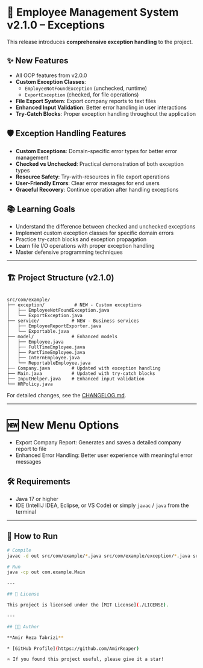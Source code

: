 # 👥 Employee Management System v2.1.0 – Exceptions

This release introduces **comprehensive exception handling** to the project.

## ✨ New Features
- All OOP features from v2.0.0
- **Custom Exception Classes**:
    - `EmployeeNotFoundException` (unchecked, runtime)
    - `ExportException` (checked, for file operations)
- **File Export System**: Export company reports to text files
- **Enhanced Input Validation**: Better error handling in user interactions
- **Try-Catch Blocks**: Proper exception handling throughout the application

## 🛡️ Exception Handling Features
- **Custom Exceptions**: Domain-specific error types for better error management
- **Checked vs Unchecked**: Practical demonstration of both exception types
- **Resource Safety**: Try-with-resources in file export operations
- **User-Friendly Errors**: Clear error messages for end users
- **Graceful Recovery**: Continue operation after handling exceptions

## 📚 Learning Goals
- Understand the difference between checked and unchecked exceptions
- Implement custom exception classes for specific domain errors
- Practice try-catch blocks and exception propagation
- Learn file I/O operations with proper exception handling
- Master defensive programming techniques

---

## 🏗️ Project Structure (v2.1.0)

```

src/com/example/
├── exception/           # NEW - Custom exceptions
│   ├── EmployeeNotFoundException.java
│   └── ExportException.java
├── service/            # NEW - Business services
│   ├── EmployeeReportExporter.java
│   └── Exportable.java
├── model/              # Enhanced models
│   ├── Employee.java
│   ├── FullTimeEmployee.java
│   ├── PartTimeEmployee.java
│   ├── InternEmployee.java
│   └── ReportableEmployee.java
├── Company.java        # Updated with exception handling
├── Main.java           # Updated with try-catch blocks
├── InputHelper.java    # Enhanced input validation
└── HRPolicy.java

````

For detailed changes, see the [CHANGELOG.md](./CHANGELOG.md).

---

# 🆕 New Menu Options

- Export Company Report: Generates and saves a detailed company report to file
- Enhanced Error Handling: Better user experience with meaningful error messages

## 🛠️ Requirements

- Java 17 or higher  
- IDE (IntelliJ IDEA, Eclipse, or VS Code) or simply `javac` / `java` from the terminal  

---

## 🚀 How to Run
```bash
# Compile
javac -d out src/com/example/*.java src/com/example/exception/*.java src/com/example/service/*.java src/com/example/model/*.java

# Run
java -cp out com.example.Main

---

## 📜 License

This project is licensed under the [MIT License](./LICENSE).

---

## 👨‍💻 Author

**Amir Reza Tabrizi**

* [GitHub Profile](https://github.com/AmirReaper)

⭐ If you found this project useful, please give it a star!

```